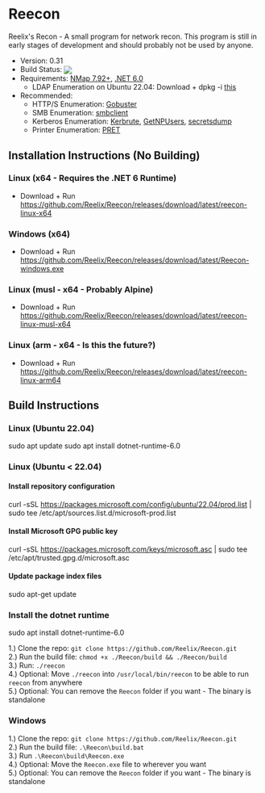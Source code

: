 # Reecon

Reelix's Recon - A small program for network recon. This program is still in early stages of development and should probably not be used by anyone.
* Version: 0.31
* Build Status: <img src = "https://travis-ci.com/Reelix/Reecon.svg?branch=master" valign="middle" />
* Requirements: [NMap 7.92+](https://nmap.org/download.html), [.NET 6.0](https://dotnet.microsoft.com/download/dotnet/6.0)
  * LDAP Enumeration on Ubuntu 22.04: Download + dpkg -i [this](https://packages.ubuntu.com/focal-updates/amd64/libldap-2.4-2/download)
* Recommended:
  * HTTP/S Enumeration: [Gobuster](https://github.com/OJ/gobuster)
  * SMB Enumeration: [smbclient](https://github.com/SecureAuthCorp/impacket/blob/master/examples/smbclient.py)
  * Kerberos Enumeration: [Kerbrute](https://github.com/ropnop/kerbrute), [GetNPUsers](https://github.com/SecureAuthCorp/impacket/blob/master/examples/GetNPUsers.py), [secretsdump](https://github.com/SecureAuthCorp/impacket/blob/master/examples/secretsdump.py)
  * Printer Enumeration: [PRET](https://github.com/RUB-NDS/PRET)

## Installation Instructions (No Building)
### Linux (x64 - Requires the .NET 6 Runtime)
- Download + Run https://github.com/Reelix/Reecon/releases/download/latest/reecon-linux-x64
### Windows (x64)
- Download + Run https://github.com/Reelix/Reecon/releases/download/latest/Reecon-windows.exe
### Linux (musl - x64 - Probably Alpine)
- Download + Run https://github.com/Reelix/Reecon/releases/download/latest/reecon-linux-musl-x64
### Linux (arm - x64 - Is this the future?)
- Download + Run https://github.com/Reelix/Reecon/releases/download/latest/reecon-linux-arm64

## Build Instructions
### Linux (Ubuntu 22.04)
sudo apt update
sudo apt install dotnet-runtime-6.0

### Linux (Ubuntu < 22.04)
#### Install repository configuration
curl -sSL https://packages.microsoft.com/config/ubuntu/22.04/prod.list | sudo tee /etc/apt/sources.list.d/microsoft-prod.list

#### Install Microsoft GPG public key
curl -sSL https://packages.microsoft.com/keys/microsoft.asc | sudo tee /etc/apt/trusted.gpg.d/microsoft.asc

#### Update package index files
sudo apt-get update

### Install the dotnet runtime
sudo apt install dotnet-runtime-6.0  

1.) Clone the repo: `git clone https://github.com/Reelix/Reecon.git`  
2.) Run the build file: `chmod +x ./Reecon/build && ./Reecon/build`  
3.) Run: `./reecon`  
4.) Optional: Move `./reecon` into `/usr/local/bin/reecon` to be able to run `reecon` from anywhere  
5.) Optional: You can remove the `Reecon` folder if you want - The binary is standalone

### Windows  
1.) Clone the repo: `git clone https://github.com/Reelix/Reecon.git`  
2.) Run the build file: `.\Reecon\build.bat`  
3.) Run `.\Reecon\build\Reecon.exe`  
4.) Optional: Move the `Reecon.exe` file to wherever you want  
5.) Optional: You can remove the `Reecon` folder if you want - The binary is standalone
